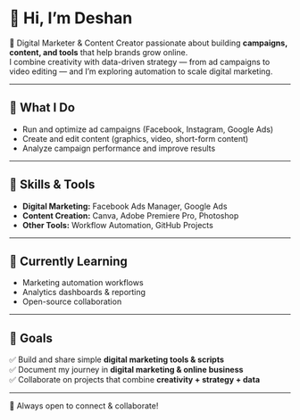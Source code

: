 # 👋 Hi, I’m Deshan  

🚀 Digital Marketer & Content Creator passionate about building **campaigns, content, and tools** that help brands grow online.  
I combine creativity with data-driven strategy — from ad campaigns to video editing — and I’m exploring automation to scale digital marketing.  

---

## 🔹 What I Do  
- Run and optimize ad campaigns (Facebook, Instagram, Google Ads)  
- Create and edit content (graphics, video, short-form content)  
- Analyze campaign performance and improve results  

---

## 🔹 Skills & Tools  
- **Digital Marketing:** Facebook Ads Manager, Google Ads  
- **Content Creation:** Canva, Adobe Premiere Pro, Photoshop  
- **Other Tools:** Workflow Automation, GitHub Projects  

---

## 🔹 Currently Learning  
- Marketing automation workflows  
- Analytics dashboards & reporting  
- Open-source collaboration  

---

## 🔹 Goals  
✅ Build and share simple **digital marketing tools & scripts**  
✅ Document my journey in **digital marketing & online business**  
✅ Collaborate on projects that combine **creativity + strategy + data**  

---

📩 Always open to connect & collaborate!  
